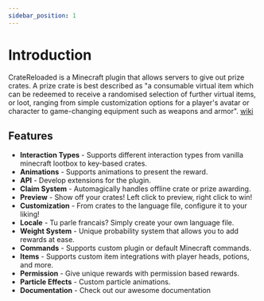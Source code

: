 ```yaml
---
sidebar_position: 1
---
```


# Introduction

CrateReloaded is a Minecraft plugin that allows servers to give out prize crates. A prize crate is best described as "a consumable virtual item which can be redeemed to receive a randomised selection of further virtual items, or loot, ranging from simple customization options for a player's avatar or character to game-changing equipment such as weapons and armor". [wiki](https://en.wikipedia.org/wiki/Loot_box)

## Features

- **Interaction Types** - Supports different interaction types from vanilla minecraft lootbox to key-based crates.
- **Animations** - Supports animations to present the reward.
- **API** - Develop extensions for the plugin.
- **Claim System** - Automagically handles offline crate or prize awarding.
- **Preview** - Show off your crates! Left click to preview, right click to win!
- **Customization** - From crates to the language file, configure it to your liking!
- **Locale** - Tu parle francais? Simply create your own language file.
- **Weight System** - Unique probability system that allows you to add rewards at ease.
- **Commands** - Supports custom plugin or default Minecraft commands.
- **Items** - Supports custom item integrations with player heads, potions, and more.
- **Permission** - Give unique rewards with permission based rewards.
- **Particle Effects** - Custom particle animations.
- **Documentation** - Check out our awesome documentation